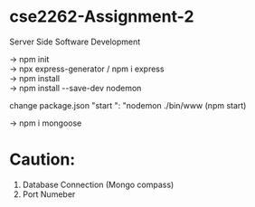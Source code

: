 # cse2262-Assignment-2
Server Side Software Development 


-> npm init <br>
-> npx express-generator / npm i express <br>
-> npm install <br>
-> npm install --save-dev nodemon <br>

change package.json "start ": "nodemon ./bin/www (npm start) <br>

-> npm i mongoose <br>
# Caution: 
1. Database Connection (Mongo compass) 
2. Port Numeber 
